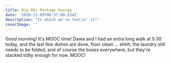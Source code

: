 ```yaml
---
title: Big 80s Montage Energy
date: '2020-11-09T06:37:00.534Z'
description: "In which we're feelin' it!"
coverImage: ''
---
```


Good morning! It's MOOC time! Dawa and I had an extra long walk at 5:30 today, and the last few dishes are done, floor clean ... ehhh, the laundry still needs to be folded, and of course the boxes everywhere, but they're stacked tidily enough for now. MOOC!
